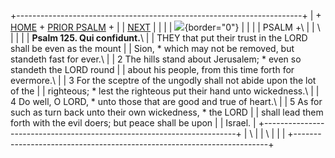 +-----------------------------------------------------------------------+
| \+ [HOME](../index.html) + [PRIOR PSALM](Ps124.html) +                |
| [NEXT](Ps126.html)                                                    |
|                                                                       |
| ![](http://stats.superstats.com/b/ss/DAVIDMCMANNES/1){border="0"}     |
|                                                                       |
| PSALM +\                                                              |
| \                                                                     |
|                                                                       |
| **Psalm 125. Qui confidunt.**\                                        |
| THEY that put their trust in the LORD shall be even as the mount      |
| Sion, \* which may not be removed, but standeth fast for ever.\       |
| 2 The hills stand about Jerusalem; \* even so standeth the LORD round |
| about his people, from this time forth for evermore.\                 |
| 3 For the sceptre of the ungodly shall not abide upon the lot of the  |
| righteous; \* lest the righteous put their hand unto wickedness.\     |
| 4 Do well, O LORD, \* unto those that are good and true of heart.\    |
| 5 As for such as turn back unto their own wickedness, \* the LORD     |
| shall lead them forth with the evil doers; but peace shall be upon    |
| Israel.                                                               |
+-----------------------------------------------------------------------+
| \                                                                     |
| \                                                                     |
| [](http://www.episcopalnet.org/DBS/DOR.html)                          |
+-----------------------------------------------------------------------+
